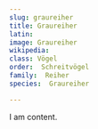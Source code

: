 ```yaml
---
slug: graureiher
title: Graureiher
latin:
image: Graureiher
wikipedia: 
class: Vögel
order:  Schreitvögel
family:  Reiher
species:  Graureiher

---
```


I am content.
